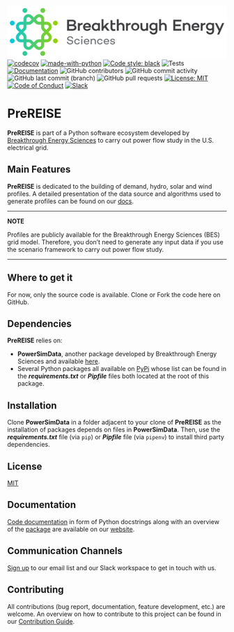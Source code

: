![logo](https://raw.githubusercontent.com/Breakthrough-Energy/docs/master/source/_static/img/BE_Sciences_RGB_Horizontal_Color.svg)
[![codecov](https://codecov.io/gh/Breakthrough-Energy/PreREISE/branch/develop/graph/badge.svg?token=UFZ9CW4GND)](https://codecov.io/gh/Breakthrough-Energy/PreREISE)
[![made-with-python](https://img.shields.io/badge/Made%20with-Python-1f425f.svg)](https://www.python.org/)
[![Code style: black](https://img.shields.io/badge/code%20style-black-000000.svg)](https://github.com/psf/black)
![Tests](https://github.com/Breakthrough-Energy/PreREISE/workflows/Pytest/badge.svg)
[![Documentation](https://github.com/Breakthrough-Energy/docs/actions/workflows/publish.yml/badge.svg)](https://breakthrough-energy.github.io/docs/)
![GitHub contributors](https://img.shields.io/github/contributors/Breakthrough-Energy/PreREISE?logo=GitHub)
![GitHub commit activity](https://img.shields.io/github/commit-activity/m/Breakthrough-Energy/PreREISE?logo=GitHub)
![GitHub last commit (branch)](https://img.shields.io/github/last-commit/Breakthrough-Energy/PreREISE/develop?logo=GitHub)
![GitHub pull requests](https://img.shields.io/github/issues-pr/Breakthrough-Energy/PreREISE?logo=GitHub)
[![License: MIT](https://img.shields.io/badge/License-MIT-yellow.svg)](https://opensource.org/licenses/MIT)
[![Code of Conduct](https://img.shields.io/badge/Code_of_conduct-ff69b4.svg)](https://breakthrough-energy.github.io/docs/communication/code_of_conduct.html)
[![Slack](https://img.shields.io/badge/Community_Slack-sign_up-1f425f.svg?logo=slack)](https://science.breakthroughenergy.org/#get-updates)


# PreREISE
**PreREISE** is part of a Python software ecosystem developed by [Breakthrough
Energy Sciences](https://science.breakthroughenergy.org/) to carry out power flow study
in the U.S. electrical grid.


## Main Features
**PreREISE** is dedicated to the building of demand, hydro, solar and wind profiles. A detailed presentation of the data source and algorithms used to generate profiles can
be found on our [docs].

---
**NOTE**

Profiles are publicly available for the Breakthrough Energy Sciences (BES)
grid model. Therefore, you don’t need to generate any input data if you use the
scenario framework to carry out power flow study.

---


## Where to get it
For now, only the source code is available. Clone or Fork the code here on GitHub.


## Dependencies
**PreREISE** relies on:
* **PowerSimData**, another package developed by Breakthrough Energy Sciences and
available [here][PowerSimData].
* Several Python packages all available on [PyPi](https://pypi.org/) whose list can be
found in the ***requirements.txt*** or ***Pipfile*** files both located at the root of
this package.


## Installation
Clone **PowerSimData** in a folder adjacent to your clone of **PreREISE** as the
installation of packages depends on files in **PowerSimData**. Then, use the
***requirements.txt*** file (via `pip`) or ***Pipfile*** file (via `pipenv`) to install
third party dependencies.


## License
[MIT](LICENSE)


## Documentation
[Code documentation][docstrings] in form of Python docstrings along with an overview of
the [package][docs] are available on our [website][website].


## Communication Channels
[Sign up](https://science.breakthroughenergy.org/#get-updates) to our email list and
our Slack workspace to get in touch with us.


## Contributing
All contributions (bug report, documentation, feature development, etc.) are welcome. An
overview on how to contribute to this project can be found in our [Contribution
Guide](https://breakthrough-energy.github.io/docs/dev/contribution_guide.html).



[docs]: https://breakthrough-energy.github.io/docs/prereise/index.html
[docstrings]: https://breakthrough-energy.github.io/docs/prereise.html
[website]: https://breakthrough-energy.github.io/docs/
[PowerSimData]: https://github.com/Breakthrough-Energy/PowerSimData
